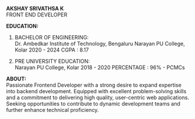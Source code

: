<centre><strong>AKSHAY SRIVATHSA K</strong></centre><br>
<centre>FRONT END DEVELOPER</centre>

<strong>EDUCATION:</strong><br>
1. BACHELOR OF ENGINEERING: <br>
Dr. Ambedkar Institute of
Technology, Bengaluru
Narayan PU College, Kolar
2020 - 2024
CGPA : 8.17

2. PRE UNIVERSITY EDUCATION: <br>
Narayan PU College, Kolar
2018 - 2020
PERCENTAGE : 96% - PCMCs

<strong>ABOUT:</strong><br>
Passionate Frontend Developer with a strong desire to expand
expertise into backend development. Equipped with excellent
problem-solving skills and a commitment to delivering high quality, user-centric web applications. Seeking opportunities to
contribute to dynamic development teams and further enhance
technical proficiency.
